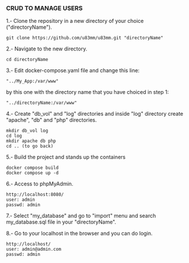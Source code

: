 ### CRUD TO MANAGE USERS
1.- Clone the repository in a new directory of your choice ("directoryName").
```
git clone https://github.com/u83mm/u83mm.git "directoryName"
```

2.- Navigate to the new directory.
```
cd directoryName
```
3.- Edit docker-compose.yaml file and change this line:
```
"../My_App:/var/www"
```
by this one with the directory name that you have choiced in step 1:
```
"../directoryName:/var/www"
```
4.- Create "db_vol" and "log" directories and inside "log" directory create "apache", "db" and "php" directories.
```
mkdir db_vol log
cd log
mkdir apache db php
cd .. (to go back)
```
5.- Build the project and stands up the containers
```
docker compose build
docker compose up -d
```
6.- Access to phpMyAdmin.
```
http://localhost:8080/
user: admin
passwd: admin
```
7.- Select "my_database" and go to "import" menu and search my_database.sql file in your "directoryName".

8.- Go to your localhost in the browser and you can do login.
```
http://localhost/
user: admin@admin.com
passwd: admin
```

